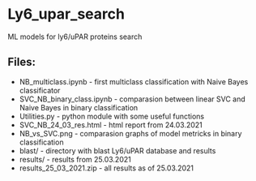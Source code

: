 # Ly6_upar_search
ML models for ly6/uPAR proteins search

## Files:
- NB_multiclass.ipynb - first multiclass classification with Naive Bayes classificator
- SVC_NB_binary_class.ipynb - comparasion between linear SVC and Naive Bayes in binary classification
- Utilities.py - python module with some useful functions
- SVC_NB_24_03_res.html - html report from 24.03.2021
- NB_vs_SVC.png - comparasion graphs of model metricks in binary classification
- blast/ - directory with blast Ly6/uPAR database and results
- results/ - results from 25.03.2021
- results_25_03_2021.zip - all results as of 25.03.2021
